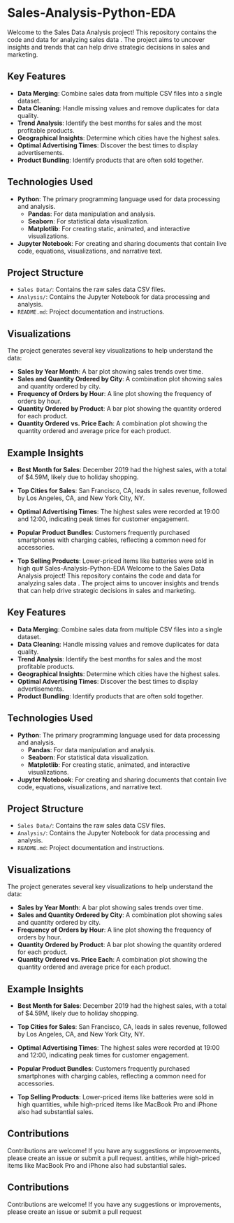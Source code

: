 # Sales-Analysis-Python-EDA
Welcome to the Sales Data Analysis project! This repository contains the code and data for analyzing sales data . The project aims to uncover insights and trends that can help drive strategic decisions in sales and marketing.


## Key Features

- **Data Merging**: Combine sales data from multiple CSV files into a single dataset.
- **Data Cleaning**: Handle missing values and remove duplicates for data quality.
- **Trend Analysis**: Identify the best months for sales and the most profitable products.
- **Geographical Insights**: Determine which cities have the highest sales.
- **Optimal Advertising Times**: Discover the best times to display advertisements.
- **Product Bundling**: Identify products that are often sold together.

## Technologies Used

- **Python**: The primary programming language used for data processing and analysis.
  - **Pandas**: For data manipulation and analysis.
  - **Seaborn**: For statistical data visualization.
  - **Matplotlib**: For creating static, animated, and interactive visualizations.
- **Jupyter Notebook**: For creating and sharing documents that contain live code, equations, visualizations, and narrative text.


## Project Structure

- `Sales Data/`: Contains the raw sales data CSV files.
- `Analysis/`: Contains the Jupyter Notebook for data processing and analysis.
- `README.md`: Project documentation and instructions.


## Visualizations

The project generates several key visualizations to help understand the data:

- **Sales by Year Month**: A bar plot showing sales trends over time.
- **Sales and Quantity Ordered by City**: A combination plot showing sales and quantity ordered by city.
- **Frequency of Orders by Hour**: A line plot showing the frequency of orders by hour.
- **Quantity Ordered by Product**: A bar plot showing the quantity ordered for each product.
- **Quantity Ordered vs. Price Each**: A combination plot showing the quantity ordered and average price for each product.


## Example Insights

- **Best Month for Sales**: December 2019 had the highest sales, with a total of $4.59M, likely due to holiday shopping.

- **Top Cities for Sales**: San Francisco, CA, leads in sales revenue, followed by Los Angeles, CA, and New York City, NY.

- **Optimal Advertising Times**: The highest sales were recorded at 19:00 and 12:00, indicating peak times for customer engagement.

- **Popular Product Bundles**: Customers frequently purchased smartphones with charging cables, reflecting a common need for accessories.

- **Top Selling Products**: Lower-priced items like batteries were sold in high qu# Sales-Analysis-Python-EDA
Welcome to the Sales Data Analysis project! This repository contains the code and data for analyzing sales data . The project aims to uncover insights and trends that can help drive strategic decisions in sales and marketing.


## Key Features

- **Data Merging**: Combine sales data from multiple CSV files into a single dataset.
- **Data Cleaning**: Handle missing values and remove duplicates for data quality.
- **Trend Analysis**: Identify the best months for sales and the most profitable products.
- **Geographical Insights**: Determine which cities have the highest sales.
- **Optimal Advertising Times**: Discover the best times to display advertisements.
- **Product Bundling**: Identify products that are often sold together.

## Technologies Used

- **Python**: The primary programming language used for data processing and analysis.
  - **Pandas**: For data manipulation and analysis.
  - **Seaborn**: For statistical data visualization.
  - **Matplotlib**: For creating static, animated, and interactive visualizations.
- **Jupyter Notebook**: For creating and sharing documents that contain live code, equations, visualizations, and narrative text.


## Project Structure

- `Sales Data/`: Contains the raw sales data CSV files.
- `Analysis/`: Contains the Jupyter Notebook for data processing and analysis.
- `README.md`: Project documentation and instructions.


## Visualizations

The project generates several key visualizations to help understand the data:

- **Sales by Year Month**: A bar plot showing sales trends over time.
- **Sales and Quantity Ordered by City**: A combination plot showing sales and quantity ordered by city.
- **Frequency of Orders by Hour**: A line plot showing the frequency of orders by hour.
- **Quantity Ordered by Product**: A bar plot showing the quantity ordered for each product.
- **Quantity Ordered vs. Price Each**: A combination plot showing the quantity ordered and average price for each product.


## Example Insights

- **Best Month for Sales**: December 2019 had the highest sales, with a total of $4.59M, likely due to holiday shopping.

- **Top Cities for Sales**: San Francisco, CA, leads in sales revenue, followed by Los Angeles, CA, and New York City, NY.

- **Optimal Advertising Times**: The highest sales were recorded at 19:00 and 12:00, indicating peak times for customer engagement.

- **Popular Product Bundles**: Customers frequently purchased smartphones with charging cables, reflecting a common need for accessories.

- **Top Selling Products**: Lower-priced items like batteries were sold in high quantities, while high-priced items like MacBook Pro and iPhone also had substantial sales.

## Contributions

Contributions are welcome! If you have any suggestions or improvements, please create an issue or submit a pull request.
antities, while high-priced items like MacBook Pro and iPhone also had substantial sales.

## Contributions

Contributions are welcome! If you have any suggestions or improvements, please create an issue or submit a pull request
